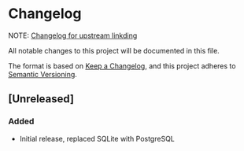 # Changelog

NOTE: [Changelog for upstream linkding](https://github.com/sissbruecker/linkding/blob/master/CHANGELOG.md)

All notable changes to this project will be documented in this file.

The format is based on [Keep a Changelog](https://keepachangelog.com/en/1.0.0/),
and this project adheres to [Semantic Versioning](https://semver.org/spec/v2.0.0.html).

## [Unreleased]
### Added
* Initial release, replaced SQLite with PostgreSQL
